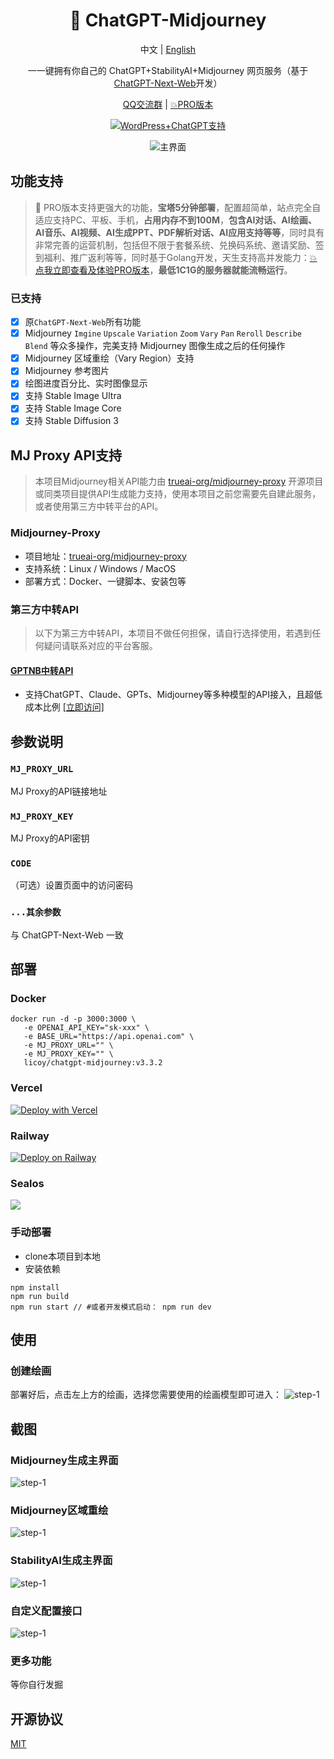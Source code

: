 <div align="center">

<h1 align="center">🍭 ChatGPT-Midjourney</h1>

中文 | [English](./README_EN.md)

一一键拥有你自己的 ChatGPT+StabilityAI+Midjourney 网页服务（基于[ChatGPT-Next-Web](https://github.com/ChatGPTNextWeb/ChatGPT-Next-Web)开发）

[QQ交流群](https://github.com/Licoy/ChatGPT-Midjourney/issues/30) | [💥PRO版本](https://github.com/Licoy/GoAmzAI)

[![WordPress+ChatGPT支持](https://img.shields.io/badge/WordPress-AIGC%20部署-red.svg?logo=wordpress&logoColor=red)](https://github.com/Licoy/wordpress-theme-puock)

![主界面](./docs/images/cover.png)

</div>

## 功能支持
> 🍭 PRO版本支持更强大的功能，**宝塔5分钟部署**，配置超简单，站点完全自适应支持PC、平板、手机，**占用内存不到100M**，**包含AI对话、AI绘画、AI音乐、AI视频、AI生成PPT、PDF解析对话、AI应用支持等等**，同时具有非常完善的运营机制，包括但不限于套餐系统、兑换码系统、邀请奖励、签到福利、推广返利等等，同时基于Golang开发，天生支持高并发能力：[💥 点我立即查看及体验PRO版本](https://github.com/Licoy/ChatGPT-Midjourney-Pro)，**最低1C1G的服务器就能流畅运行**。

### 已支持
- [x] 原`ChatGPT-Next-Web`所有功能
- [x] Midjourney `Imgine` `Upscale`  `Variation`  `Zoom`  `Vary`  `Pan`  `Reroll`  `Describe`  `Blend` 等众多操作，完美支持 Midjourney 图像生成之后的任何操作
- [x] Midjourney 区域重绘（Vary Region）支持
- [x] Midjourney 参考图片
- [x] 绘图进度百分比、实时图像显示
- [x] 支持 Stable Image Ultra
- [x] 支持 Stable Image Core
- [x] 支持 Stable Diffusion 3

## MJ Proxy API支持
> 本项目Midjourney相关API能力由 [trueai-org/midjourney-proxy](https://github.com/trueai-org/midjourney-proxy) 开源项目或同类项目提供API生成能力支持，使用本项目之前您需要先自建此服务，或者使用第三方中转平台的API。

### Midjourney-Proxy
- 项目地址：[trueai-org/midjourney-proxy](https://github.com/trueai-org/midjourney-proxy)
- 支持系统：Linux / Windows / MacOS
- 部署方式：Docker、一键脚本、安装包等

### 第三方中转API
> 以下为第三方中转API，本项目不做任何担保，请自行选择使用，若遇到任何疑问请联系对应的平台客服。

#### [GPTNB中转API](https://goapi.gptnb.ai)
- 支持ChatGPT、Claude、GPTs、Midjourney等多种模型的API接入，且超低成本比例 [[立即访问]](https://goapi.gptnb.me)

## 参数说明
### `MJ_PROXY_URL`
MJ Proxy的API链接地址
### `MJ_PROXY_KEY`
MJ Proxy的API密钥
### `CODE`
（可选）设置页面中的访问密码
### `...其余参数`
与 ChatGPT-Next-Web 一致

## 部署
### Docker
```shell
docker run -d -p 3000:3000 \
   -e OPENAI_API_KEY="sk-xxx" \
   -e BASE_URL="https://api.openai.com" \
   -e MJ_PROXY_URL="" \
   -e MJ_PROXY_KEY="" \
   licoy/chatgpt-midjourney:v3.3.2
```
### Vercel
[![Deploy with Vercel](https://vercel.com/button)](https://vercel.com/new/clone?repository-url=https%3A%2F%2Fgithub.com%2FLicoy%2FChatGPT-Midjourney&env=OPENAI_API_KEY&env=MJ_PROXY_URL&env=MJ_PROXY_KEY&env=CODE&project-name=chatgpt-midjourney&repository-name=ChatGPT-Midjourney)
### Railway
[![Deploy on Railway](https://railway.app/button.svg)](https://railway.app/template/1g6vDL?referralCode=vvEj-K)
### Sealos
[![](https://raw.githubusercontent.com/labring-actions/templates/main/Deploy-on-Sealos.svg)](https://cloud.sealos.io/?openapp=system-template%3FtemplateName%3Dchatgpt-midjourney)
### 手动部署
- clone本项目到本地
- 安装依赖
```shell
npm install
npm run build
npm run start // #或者开发模式启动： npm run dev
```
## 使用
### 创建绘画
部署好后，点击左上方的绘画，选择您需要使用的绘画模型即可进入：
![step-1](./docs/images/step-1.png)
## 截图
### Midjourney生成主界面
![step-1](./docs/images/step-2.png)
### Midjourney区域重绘
![step-1](./docs/images/step-5.png)
### StabilityAI生成主界面
![step-1](./docs/images/step-3.png)
### 自定义配置接口
![step-1](./docs/images/step-4.png)
### 更多功能
等你自行发掘

## 开源协议
[MIT](./LICENSE)
